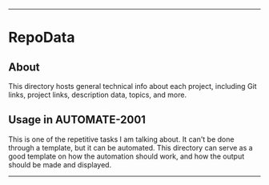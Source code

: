 
***

# RepoData

## About

This directory hosts general technical info about each project, including Git links, project links, description data, topics, and more.

## Usage in AUTOMATE-2001

This is one of the repetitive tasks I am talking about. It can't be done through a template, but it can be automated. This directory can serve as a good template on how the automation should work, and how the output should be made and displayed.

***
